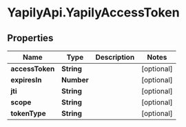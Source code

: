 # YapilyApi.YapilyAccessToken

## Properties
Name | Type | Description | Notes
------------ | ------------- | ------------- | -------------
**accessToken** | **String** |  | [optional] 
**expiresIn** | **Number** |  | [optional] 
**jti** | **String** |  | [optional] 
**scope** | **String** |  | [optional] 
**tokenType** | **String** |  | [optional] 


